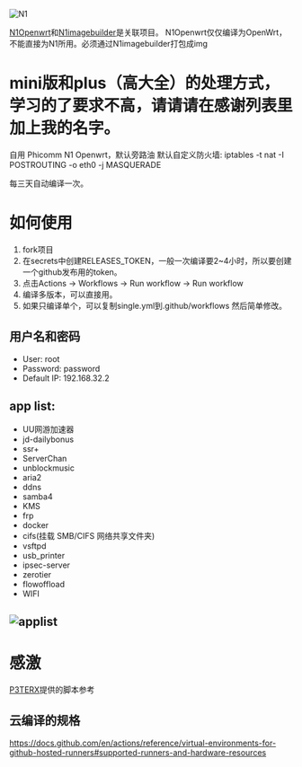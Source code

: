 ![N1](https://github.com/mingxiaoyu/N1Openwrt/workflows/N1/badge.svg)

[N1Openwrt](https://github.com/mingxiaoyu/N1Openwrt)和[N1imagebuilder](https://github.com/mingxiaoyu/N1imagebuilder)是关联项目。
N1Openwrt仅仅编译为OpenWrt，不能直接为N1所用。必须通过N1imagebuilder打包成img

# mini版和plus（高大全）的处理方式，学习的了要求不高，请请请在感谢列表里加上我的名字。

自用 Phicomm N1 Openwrt，默认旁路油
默认自定义防火墙: iptables -t nat -I POSTROUTING -o eth0 -j MASQUERADE

每三天自动编译一次。

# 如何使用
1. fork项目
2. 在secrets中创建RELEASES_TOKEN，一般一次编译要2~4小时，所以要创建一个github发布用的token。
3. 点击Actions -> Workflows -> Run workflow -> Run workflow
4. 编译多版本，可以直接用。
5. 如果只编译单个，可以复制single.yml到.github/workflows 然后简单修改。

## 用户名和密码
 * User: root
 * Password: password
 * Default IP: 192.168.32.2


## app list:
 * UU网游加速器
 * jd-dailybonus
 * ssr+
 * ServerChan
 * unblockmusic
 * aria2
 * ddns
 * samba4
 * KMS 
 * frp
 * docker
 * cifs(挂载 SMB/CIFS 网络共享文件夹)
 * vsftpd
 * usb_printer
 * ipsec-server
 * zerotier
 * flowoffload
 * WIFI
 
 ![applist](https://github.com/mingxiaoyu/N1Openwrt/blob/master/imgs/mini.jpg?raw=true)
------
 # 感激 
 [P3TERX](https://github.com/P3TERX/Actions-OpenWrt)提供的脚本参考
 
 ## 云编译的规格
https://docs.github.com/en/actions/reference/virtual-environments-for-github-hosted-runners#supported-runners-and-hardware-resources

